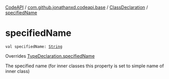 [CodeAPI](../../index.md) / [com.github.jonathanxd.codeapi.base](../index.md) / [ClassDeclaration](index.md) / [specifiedName](.)

# specifiedName

`val specifiedName: `[`String`](https://kotlinlang.org/api/latest/jvm/stdlib/kotlin/-string/index.html)

Overrides [TypeDeclaration.specifiedName](../-type-declaration/specified-name.md)

The specified name (for inner classes this property is set to simple name of inner class)


